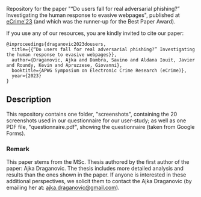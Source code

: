Repository for the paper "“Do users fall for real adversarial phishing?” Investigating the human response to evasive webpages", published at [eCrime'23](https://apwg.org/event/ecrime2023/) (and which was the runner-up for the Best Paper Award).

If you use any of our resources, you are kindly invited to cite our paper:

```
@inproceedings{draganovic2023dousers,
  title={{“Do users fall for real adversarial phishing?” Investigating the human response to evasive webpages}},
  author={Draganovic, Ajka and Dambra, Savino and Aldana Iouit, Javier and Roundy, Kevin and Apruzzese, Giovanni},
  booktitle={APWG Symposium on Electronic Crime Research (eCrime)},
  year={2023}
}
```

## Description
This repository contains one folder, "screenshots", containing the 20 screenshots used in our questionnaire for our user-study; as well as one PDF file, "questionnaire.pdf", showing the questionnaire (taken from Google Forms).

### Remark

This paper stems from the MSc. Thesis authored by the first author of the paper: Ajka Draganovic. The thesis includes more detailed analysis and results than the ones shown in the paper. If anyone is interested in these additional perspectives, we solicit them to contact the Ajka Draganovic (by emailing her at: ajka.draganovic@gmail.com).
